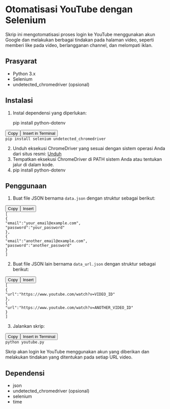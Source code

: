 # Otomatisasi YouTube dengan Selenium

Skrip ini mengotomatisasi proses login ke YouTube menggunakan akun Google dan melakukan berbagai tindakan pada halaman video, seperti memberi like pada video, berlangganan channel, dan melompati iklan.

## Prasyarat

* Python 3.x
* Selenium
* undetected_chromedriver (opsional)

## Instalasi

1. Instal dependensi yang diperlukan:

   pip install python-dotenv

<pre><div class="my-2 language-shell relative mt-6 border-[1px] border-gray-700" aria-label="highlighted-code-my-2 language-shell"><div class="absolute right-2 top-0 z-50 flex w-min -translate-y-3/4 flex-row space-x-1 rounded border border-gray-500/30 bg-editor-content-area"><button data-tooltip="Copied!" class="relative z-10 rounded px-2 py-1 text-xs whitespace-nowrap text-white hover:bg-gray-500/10 cursor-pointer disabled:cursor-not-allowed after:absolute after:-bottom-1 after:left-2/4 after:-translate-x-1/2 after:translate-y-full after:rounded after:bg-black after:px-1 after:py-0.5 after:text-xs after:text-white after:opacity-0 transition-opacity after:duration-200 after:content-[attr(data-tooltip)]">Copy</button><button data-tooltip="Inserted!" class="relative z-10 rounded px-2 py-1 text-xs whitespace-nowrap text-white hover:bg-gray-500/10 cursor-pointer disabled:cursor-not-allowed after:absolute after:-bottom-1 after:left-2/4 after:-translate-x-1/2 after:translate-y-full after:rounded after:bg-black after:px-1 after:py-0.5 after:text-xs after:text-white after:opacity-0 transition-opacity after:duration-200 after:content-[attr(data-tooltip)]">Insert in Terminal</button></div><div class="w-full overflow-x-auto"><div><code class="language-shell"><span>pip </span><span class="token">install</span><span> selenium undetected_chromedriver</span></code></div></div></div></pre>

2. Unduh eksekusi ChromeDriver yang sesuai dengan sistem operasi Anda dari situs resmi: [Unduh](https://developer.chrome.com/docs/chromedriver/downloads)
3. Tempatkan eksekusi ChromeDriver di PATH sistem Anda atau tentukan jalur di dalam kode.
4. pip install python-dotenv

## Penggunaan

1. Buat file JSON bernama `data.json` dengan struktur sebagai berikut:

<pre><div class="my-2 language-json relative mt-6 border-[1px] border-gray-700" aria-label="highlighted-code-my-2 language-json"><div class="absolute right-2 top-0 z-50 flex w-min -translate-y-3/4 flex-row space-x-1 rounded border border-gray-500/30 bg-editor-content-area"><button data-tooltip="Copied!" class="relative z-10 rounded px-2 py-1 text-xs whitespace-nowrap text-white hover:bg-gray-500/10 cursor-pointer disabled:cursor-not-allowed after:absolute after:-bottom-1 after:left-2/4 after:-translate-x-1/2 after:translate-y-full after:rounded after:bg-black after:px-1 after:py-0.5 after:text-xs after:text-white after:opacity-0 transition-opacity after:duration-200 after:content-[attr(data-tooltip)]">Copy</button><button data-tooltip="Inserted!" class="relative z-10 rounded px-2 py-1 text-xs whitespace-nowrap text-white hover:bg-gray-500/10 cursor-pointer disabled:cursor-not-allowed after:absolute after:-bottom-1 after:left-2/4 after:-translate-x-1/2 after:translate-y-full after:rounded after:bg-black after:px-1 after:py-0.5 after:text-xs after:text-white after:opacity-0 transition-opacity after:duration-200 after:content-[attr(data-tooltip)]">Insert</button></div><div class="w-full overflow-x-auto"><div><code class="language-json"><span class="token">[</span><span>
</span><span></span><span class="token">{</span><span>
</span><span></span><span class="token">"email"</span><span class="token">:</span><span></span><span class="token">"your_email@example.com"</span><span class="token">,</span><span>
</span><span></span><span class="token">"password"</span><span class="token">:</span><span></span><span class="token">"your_password"</span><span>
</span><span></span><span class="token">}</span><span class="token">,</span><span>
</span><span></span><span class="token">{</span><span>
</span><span></span><span class="token">"email"</span><span class="token">:</span><span></span><span class="token">"another_email@example.com"</span><span class="token">,</span><span>
</span><span></span><span class="token">"password"</span><span class="token">:</span><span></span><span class="token">"another_password"</span><span>
</span><span></span><span class="token">}</span><span>
</span><span></span><span class="token">]</span></code></div></div></div></pre>

2. Buat file JSON lain bernama `data_url.json` dengan struktur sebagai berikut:

<pre><div class="my-2 language-json relative mt-6 border-[1px] border-gray-700" aria-label="highlighted-code-my-2 language-json"><div class="absolute right-2 top-0 z-50 flex w-min -translate-y-3/4 flex-row space-x-1 rounded border border-gray-500/30 bg-editor-content-area"><button data-tooltip="Copied!" class="relative z-10 rounded px-2 py-1 text-xs whitespace-nowrap text-white hover:bg-gray-500/10 cursor-pointer disabled:cursor-not-allowed after:absolute after:-bottom-1 after:left-2/4 after:-translate-x-1/2 after:translate-y-full after:rounded after:bg-black after:px-1 after:py-0.5 after:text-xs after:text-white after:opacity-0 transition-opacity after:duration-200 after:content-[attr(data-tooltip)]">Copy</button><button data-tooltip="Inserted!" class="relative z-10 rounded px-2 py-1 text-xs whitespace-nowrap text-white hover:bg-gray-500/10 cursor-pointer disabled:cursor-not-allowed after:absolute after:-bottom-1 after:left-2/4 after:-translate-x-1/2 after:translate-y-full after:rounded after:bg-black after:px-1 after:py-0.5 after:text-xs after:text-white after:opacity-0 transition-opacity after:duration-200 after:content-[attr(data-tooltip)]">Insert</button></div><div class="w-full overflow-x-auto"><div><code class="language-json"><span class="token">[</span><span>
</span><span></span><span class="token">{</span><span>
</span><span></span><span class="token">"url"</span><span class="token">:</span><span></span><span class="token">"https://www.youtube.com/watch?v=VIDEO_ID"</span><span>
</span><span></span><span class="token">}</span><span class="token">,</span><span>
</span><span></span><span class="token">{</span><span>
</span><span></span><span class="token">"url"</span><span class="token">:</span><span></span><span class="token">"https://www.youtube.com/watch?v=ANOTHER_VIDEO_ID"</span><span>
</span><span></span><span class="token">}</span><span>
</span><span></span><span class="token">]</span></code></div></div></div></pre>

3. Jalankan skrip:

<pre><div class="my-2 language-shell relative mt-6 border-[1px] border-gray-700" aria-label="highlighted-code-my-2 language-shell"><div class="absolute right-2 top-0 z-50 flex w-min -translate-y-3/4 flex-row space-x-1 rounded border border-gray-500/30 bg-editor-content-area"><button data-tooltip="Copied!" class="relative z-10 rounded px-2 py-1 text-xs whitespace-nowrap text-white hover:bg-gray-500/10 cursor-pointer disabled:cursor-not-allowed after:absolute after:-bottom-1 after:left-2/4 after:-translate-x-1/2 after:translate-y-full after:rounded after:bg-black after:px-1 after:py-0.5 after:text-xs after:text-white after:opacity-0 transition-opacity after:duration-200 after:content-[attr(data-tooltip)]">Copy</button><button data-tooltip="Inserted!" class="relative z-10 rounded px-2 py-1 text-xs whitespace-nowrap text-white hover:bg-gray-500/10 cursor-pointer disabled:cursor-not-allowed after:absolute after:-bottom-1 after:left-2/4 after:-translate-x-1/2 after:translate-y-full after:rounded after:bg-black after:px-1 after:py-0.5 after:text-xs after:text-white after:opacity-0 transition-opacity after:duration-200 after:content-[attr(data-tooltip)]">Insert in Terminal</button></div><div class="w-full overflow-x-auto"><div><code class="language-shell"><span>python youtube.py</span></code></div></div></div></pre>

Skrip akan login ke YouTube menggunakan akun yang diberikan dan melakukan tindakan yang ditentukan pada setiap URL video.

## Dependensi

* json
* undetected_chromedriver (opsional)
* selenium
* time

